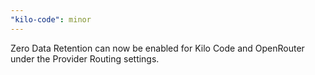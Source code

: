 ```yaml
---
"kilo-code": minor
---
```


Zero Data Retention can now be enabled for Kilo Code and OpenRouter under the Provider Routing settings.
